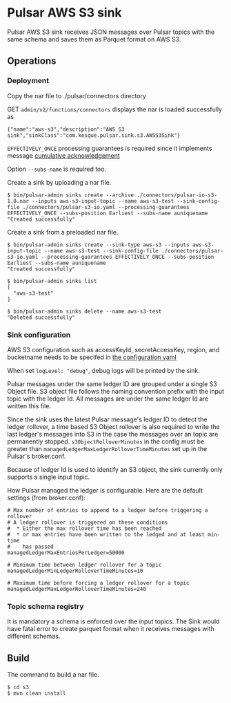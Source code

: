 # Pulsar AWS S3 sink

Pulsar AWS S3 sink receives JSON messages over Pulsar topics with the same schema and saves them as Parquet format on AWS S3.

## Operations
### Deployment
Copy the nar file to ./pulsar/connectors directory

GET `admin/v2/functions/connectors` displays the nar is loaded successfully as
```
{"name":"aws-s3","description":"AWS S3 sink","sinkClass":"com.kesque.pulsar.sink.s3.AWSS3Sink"}
```

`EFFECTIVELY_ONCE` processing guarantees is required since it implements message [cumulative acknowledgement](https://github.com/apache/pulsar/blob/master/pulsar-functions/instance/src/main/java/org/apache/pulsar/functions/source/PulsarSource.java#L129)

Option `--subs-name` is required too.

Create a sink by uploading a nar file.
```
$ bin/pulsar-admin sinks create --archive ./connectors/pulsar-io-s3-1.0.nar --inputs aws-s3-input-topic --name aws-s3-test --sink-config-file ./connectors/pulsar-s3-io.yaml --processing-guarantees EFFECTIVELY_ONCE --subs-position Earliest --subs-name auniquename
"Created successfully"
```

Create a sink from a preloaded nar file.
```
$ bin/pulsar-admin sinks create --sink-type aws-s3 --inputs aws-s3-input-topic --name aws-s3-test --sink-config-file ./connectors/pulsar-s3-io.yaml --processing-guarantees EFFECTIVELY_ONCE --subs-position Earliest --subs-name auniquename
"Created successfully"

$ bin/pulsar-admin sinks list
[
  "aws-s3-test"
]

$ bin/pulsar-admin sinks delete --name aws-s3-test 
"Deleted successfully"
```

### Sink configuration
AWS S3 configuration such as accessKeyId, secretAccessKey, region, and bucketname needs to be specifed in [the configuration yaml](./s3/config/pulsar-s3-io.yaml)

When set `logLevel: "debug"`, debug logs will be printed by the sink.

Pulsar messages under the same ledger ID are grouped under a single S3 Object file. S3 object file follows the naming convention prefix with the input topic with the ledger Id. All messages are under the same ledger Id are written this file.

Since the sink uses the latest Pulsar message's ledger ID to detect the ledger rollover, a time based S3 Object rollover is also required to write the last ledger's messages into S3 in the case the messages over an topic are permanently stopped. `s3ObjectRolloverMinutes` in the config must be greater than `managedLedgerMaxLedgerRolloverTimeMinutes` set up in the Pulsar's broker.conf.

Because of ledger Id is used to identify an S3 object, the sink currently only supports a single input topic.

How Pulsar managed the ledger is configurable. Here are the default settings (from broker.conf):
```
# Max number of entries to append to a ledger before triggering a rollover
# A ledger rollover is triggered on these conditions
#  * Either the max rollover time has been reached
#  * or max entries have been written to the ledged and at least min-time
#    has passed
managedLedgerMaxEntriesPerLedger=50000

# Minimum time between ledger rollover for a topic
managedLedgerMinLedgerRolloverTimeMinutes=10

# Maximum time before forcing a ledger rollover for a topic
managedLedgerMaxLedgerRolloverTimeMinutes=240
```

### Topic schema registry
It is mandatory a schema is enforced over the input topics. The Sink would have fatal error to create parquet format when it receives messages with different schemas.

## Build
The command to build a nar file.
```
$ cd s3
$ mvn clean install
```

